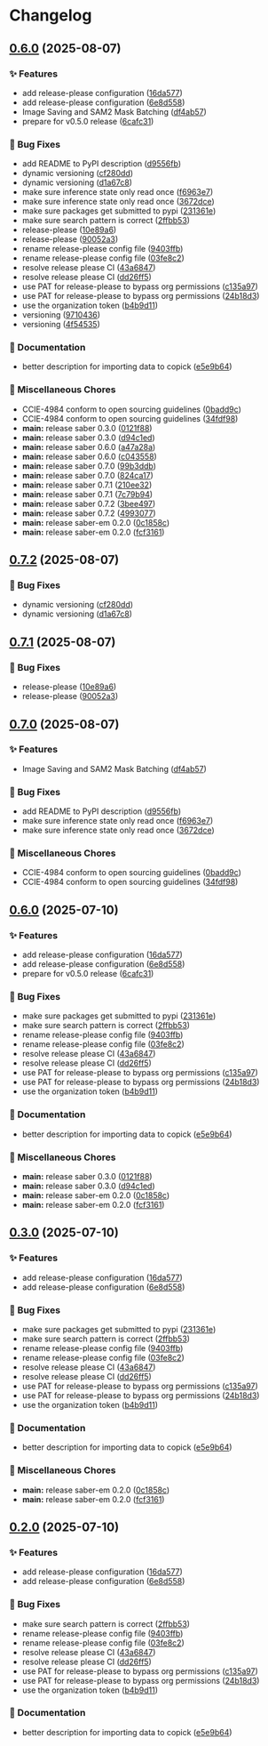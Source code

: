 # Changelog

## [0.6.0](https://github.com/chanzuckerberg/saber/compare/saber-em-v0.5.0...saber-em-v0.6.0) (2025-08-07)


### ✨ Features

* add release-please configuration ([16da577](https://github.com/chanzuckerberg/saber/commit/16da5771c2ba345ba0b2ebd0ec6d7e5e63280da4))
* add release-please configuration ([6e8d558](https://github.com/chanzuckerberg/saber/commit/6e8d55899533ed950433fee339c951a9a31d59b9))
* Image Saving and SAM2 Mask Batching ([df4ab57](https://github.com/chanzuckerberg/saber/commit/df4ab57d693af2451416ab5306ed596e936e5827))
* prepare for v0.5.0 release ([6cafc31](https://github.com/chanzuckerberg/saber/commit/6cafc31c4f3a5f71b490779aaed795a0f394ef8e))


### 🐞 Bug Fixes

* add README to PyPI description ([d9556fb](https://github.com/chanzuckerberg/saber/commit/d9556fb25453f2f15fbada3e1ccb51696d4aed4f))
* dynamic versioning ([cf280dd](https://github.com/chanzuckerberg/saber/commit/cf280dd2dca03eb645e5bd7fa6d1b5d554173cc4))
* dynamic versioning ([d1a67c8](https://github.com/chanzuckerberg/saber/commit/d1a67c808a05e606718624d587279260d12fe289))
* make sure inference state only read once ([f6963e7](https://github.com/chanzuckerberg/saber/commit/f6963e7545735ddbcfd46bd55048881e5072cc7a))
* make sure inference state only read once ([3672dce](https://github.com/chanzuckerberg/saber/commit/3672dce272d990010ce6f3c5d777e02e703d4ef7))
* make sure packages get submitted to pypi ([231361e](https://github.com/chanzuckerberg/saber/commit/231361eebab8a35b42e6f1466c5439a357f8b6df))
* make sure search pattern is correct ([2ffbb53](https://github.com/chanzuckerberg/saber/commit/2ffbb53c9aa64528095e331cd3203f5d151a1a78))
* release-please ([10e89a6](https://github.com/chanzuckerberg/saber/commit/10e89a6a06850e29a3d196a421ae3c4d84f25324))
* release-please ([90052a3](https://github.com/chanzuckerberg/saber/commit/90052a3984eddad8314f35f5ec158fb54dbd621f))
* rename release-please config file ([9403ffb](https://github.com/chanzuckerberg/saber/commit/9403ffbb3d293bc2b171828df81c8196ad977cb8))
* rename release-please config file ([03fe8c2](https://github.com/chanzuckerberg/saber/commit/03fe8c2f6df1b80b48d4ac696dbde85dc507eed0))
* resolve release please CI ([43a6847](https://github.com/chanzuckerberg/saber/commit/43a68470b266cfb9583be17d926549af7af7b09e))
* resolve release please CI ([dd26ff5](https://github.com/chanzuckerberg/saber/commit/dd26ff5230c636a61d5c34dff28d5fcfd554e1d0))
* use PAT for release-please to bypass org permissions ([c135a97](https://github.com/chanzuckerberg/saber/commit/c135a97bd76cfdcbf2a2edfa5ea38ed97bc3be3f))
* use PAT for release-please to bypass org permissions ([24b18d3](https://github.com/chanzuckerberg/saber/commit/24b18d30027315c9007d9db38b6b8637a3832a55))
* use the organization token ([b4b9d11](https://github.com/chanzuckerberg/saber/commit/b4b9d1179817c79b48af7b623fc1a9c82a9ca88d))
* versioning ([9710436](https://github.com/chanzuckerberg/saber/commit/9710436a68dd9f7484dedba78a9c70a60b0fa9d4))
* versioning ([4f54535](https://github.com/chanzuckerberg/saber/commit/4f545351cb0e169b369d002e21725c8900fc1c6d))


### 📝 Documentation

* better description for importing data to copick ([e5e9b64](https://github.com/chanzuckerberg/saber/commit/e5e9b64c514e9b8f5d7172d39dcb8f0e6b6d35c6))


### 🧹 Miscellaneous Chores

* CCIE-4984 conform to open sourcing guidelines ([0badd9c](https://github.com/chanzuckerberg/saber/commit/0badd9c579bd2cf94f57d977c482343bb5e79206))
* CCIE-4984 conform to open sourcing guidelines ([34fdf98](https://github.com/chanzuckerberg/saber/commit/34fdf9885140778f57667672358458744b6581cd))
* **main:** release saber 0.3.0 ([0121f88](https://github.com/chanzuckerberg/saber/commit/0121f887643c6e78d7f619d86981c6bac4adda62))
* **main:** release saber 0.3.0 ([d94c1ed](https://github.com/chanzuckerberg/saber/commit/d94c1eda84bf0f14a001a2c2ee9d1017d8ee49b5))
* **main:** release saber 0.6.0 ([a47a28a](https://github.com/chanzuckerberg/saber/commit/a47a28a616f09656e953483fac78a87dadda7da7))
* **main:** release saber 0.6.0 ([c043558](https://github.com/chanzuckerberg/saber/commit/c04355877191d04696633504f24da456cad81e73))
* **main:** release saber 0.7.0 ([99b3ddb](https://github.com/chanzuckerberg/saber/commit/99b3ddb1e3f8ecbeee5ab4b513761d847edbadfa))
* **main:** release saber 0.7.0 ([824ca17](https://github.com/chanzuckerberg/saber/commit/824ca172ea2b3e685b6082e5ce61dd173cb86ca8))
* **main:** release saber 0.7.1 ([210ee32](https://github.com/chanzuckerberg/saber/commit/210ee32d794da56dfd840849be9899f2f4079417))
* **main:** release saber 0.7.1 ([7c79b94](https://github.com/chanzuckerberg/saber/commit/7c79b9452e340c402a54019910437d38a8f4b807))
* **main:** release saber 0.7.2 ([3bee497](https://github.com/chanzuckerberg/saber/commit/3bee4971361a25f39f64df662ff9634fac5201a2))
* **main:** release saber 0.7.2 ([4993077](https://github.com/chanzuckerberg/saber/commit/4993077afd1b2a1dcfc9efe5102aaee1d0690f3b))
* **main:** release saber-em 0.2.0 ([0c1858c](https://github.com/chanzuckerberg/saber/commit/0c1858c9d61f64a159e2da3a52c0e7e288db7edc))
* **main:** release saber-em 0.2.0 ([fcf3161](https://github.com/chanzuckerberg/saber/commit/fcf3161d5c2353c701ff460e81c53a7ac1a753f8))

## [0.7.2](https://github.com/chanzuckerberg/saber/compare/saber-v0.7.1...saber-v0.7.2) (2025-08-07)


### 🐞 Bug Fixes

* dynamic versioning ([cf280dd](https://github.com/chanzuckerberg/saber/commit/cf280dd2dca03eb645e5bd7fa6d1b5d554173cc4))
* dynamic versioning ([d1a67c8](https://github.com/chanzuckerberg/saber/commit/d1a67c808a05e606718624d587279260d12fe289))

## [0.7.1](https://github.com/chanzuckerberg/saber/compare/saber-v0.7.0...saber-v0.7.1) (2025-08-07)


### 🐞 Bug Fixes

* release-please ([10e89a6](https://github.com/chanzuckerberg/saber/commit/10e89a6a06850e29a3d196a421ae3c4d84f25324))
* release-please ([90052a3](https://github.com/chanzuckerberg/saber/commit/90052a3984eddad8314f35f5ec158fb54dbd621f))

## [0.7.0](https://github.com/chanzuckerberg/saber/compare/saber-v0.6.0...saber-v0.7.0) (2025-08-07)


### ✨ Features

* Image Saving and SAM2 Mask Batching ([df4ab57](https://github.com/chanzuckerberg/saber/commit/df4ab57d693af2451416ab5306ed596e936e5827))


### 🐞 Bug Fixes

* add README to PyPI description ([d9556fb](https://github.com/chanzuckerberg/saber/commit/d9556fb25453f2f15fbada3e1ccb51696d4aed4f))
* make sure inference state only read once ([f6963e7](https://github.com/chanzuckerberg/saber/commit/f6963e7545735ddbcfd46bd55048881e5072cc7a))
* make sure inference state only read once ([3672dce](https://github.com/chanzuckerberg/saber/commit/3672dce272d990010ce6f3c5d777e02e703d4ef7))


### 🧹 Miscellaneous Chores

* CCIE-4984 conform to open sourcing guidelines ([0badd9c](https://github.com/chanzuckerberg/saber/commit/0badd9c579bd2cf94f57d977c482343bb5e79206))
* CCIE-4984 conform to open sourcing guidelines ([34fdf98](https://github.com/chanzuckerberg/saber/commit/34fdf9885140778f57667672358458744b6581cd))

## [0.6.0](https://github.com/chanzuckerberg/saber/compare/saber-v0.5.0...saber-v0.6.0) (2025-07-10)


### ✨ Features

* add release-please configuration ([16da577](https://github.com/chanzuckerberg/saber/commit/16da5771c2ba345ba0b2ebd0ec6d7e5e63280da4))
* add release-please configuration ([6e8d558](https://github.com/chanzuckerberg/saber/commit/6e8d55899533ed950433fee339c951a9a31d59b9))
* prepare for v0.5.0 release ([6cafc31](https://github.com/chanzuckerberg/saber/commit/6cafc31c4f3a5f71b490779aaed795a0f394ef8e))


### 🐞 Bug Fixes

* make sure packages get submitted to pypi ([231361e](https://github.com/chanzuckerberg/saber/commit/231361eebab8a35b42e6f1466c5439a357f8b6df))
* make sure search pattern is correct ([2ffbb53](https://github.com/chanzuckerberg/saber/commit/2ffbb53c9aa64528095e331cd3203f5d151a1a78))
* rename release-please config file ([9403ffb](https://github.com/chanzuckerberg/saber/commit/9403ffbb3d293bc2b171828df81c8196ad977cb8))
* rename release-please config file ([03fe8c2](https://github.com/chanzuckerberg/saber/commit/03fe8c2f6df1b80b48d4ac696dbde85dc507eed0))
* resolve release please CI ([43a6847](https://github.com/chanzuckerberg/saber/commit/43a68470b266cfb9583be17d926549af7af7b09e))
* resolve release please CI ([dd26ff5](https://github.com/chanzuckerberg/saber/commit/dd26ff5230c636a61d5c34dff28d5fcfd554e1d0))
* use PAT for release-please to bypass org permissions ([c135a97](https://github.com/chanzuckerberg/saber/commit/c135a97bd76cfdcbf2a2edfa5ea38ed97bc3be3f))
* use PAT for release-please to bypass org permissions ([24b18d3](https://github.com/chanzuckerberg/saber/commit/24b18d30027315c9007d9db38b6b8637a3832a55))
* use the organization token ([b4b9d11](https://github.com/chanzuckerberg/saber/commit/b4b9d1179817c79b48af7b623fc1a9c82a9ca88d))


### 📝 Documentation

* better description for importing data to copick ([e5e9b64](https://github.com/chanzuckerberg/saber/commit/e5e9b64c514e9b8f5d7172d39dcb8f0e6b6d35c6))


### 🧹 Miscellaneous Chores

* **main:** release saber 0.3.0 ([0121f88](https://github.com/chanzuckerberg/saber/commit/0121f887643c6e78d7f619d86981c6bac4adda62))
* **main:** release saber 0.3.0 ([d94c1ed](https://github.com/chanzuckerberg/saber/commit/d94c1eda84bf0f14a001a2c2ee9d1017d8ee49b5))
* **main:** release saber-em 0.2.0 ([0c1858c](https://github.com/chanzuckerberg/saber/commit/0c1858c9d61f64a159e2da3a52c0e7e288db7edc))
* **main:** release saber-em 0.2.0 ([fcf3161](https://github.com/chanzuckerberg/saber/commit/fcf3161d5c2353c701ff460e81c53a7ac1a753f8))

## [0.3.0](https://github.com/chanzuckerberg/saber/compare/saber-v0.2.0...saber-v0.3.0) (2025-07-10)


### ✨ Features

* add release-please configuration ([16da577](https://github.com/chanzuckerberg/saber/commit/16da5771c2ba345ba0b2ebd0ec6d7e5e63280da4))
* add release-please configuration ([6e8d558](https://github.com/chanzuckerberg/saber/commit/6e8d55899533ed950433fee339c951a9a31d59b9))


### 🐞 Bug Fixes

* make sure packages get submitted to pypi ([231361e](https://github.com/chanzuckerberg/saber/commit/231361eebab8a35b42e6f1466c5439a357f8b6df))
* make sure search pattern is correct ([2ffbb53](https://github.com/chanzuckerberg/saber/commit/2ffbb53c9aa64528095e331cd3203f5d151a1a78))
* rename release-please config file ([9403ffb](https://github.com/chanzuckerberg/saber/commit/9403ffbb3d293bc2b171828df81c8196ad977cb8))
* rename release-please config file ([03fe8c2](https://github.com/chanzuckerberg/saber/commit/03fe8c2f6df1b80b48d4ac696dbde85dc507eed0))
* resolve release please CI ([43a6847](https://github.com/chanzuckerberg/saber/commit/43a68470b266cfb9583be17d926549af7af7b09e))
* resolve release please CI ([dd26ff5](https://github.com/chanzuckerberg/saber/commit/dd26ff5230c636a61d5c34dff28d5fcfd554e1d0))
* use PAT for release-please to bypass org permissions ([c135a97](https://github.com/chanzuckerberg/saber/commit/c135a97bd76cfdcbf2a2edfa5ea38ed97bc3be3f))
* use PAT for release-please to bypass org permissions ([24b18d3](https://github.com/chanzuckerberg/saber/commit/24b18d30027315c9007d9db38b6b8637a3832a55))
* use the organization token ([b4b9d11](https://github.com/chanzuckerberg/saber/commit/b4b9d1179817c79b48af7b623fc1a9c82a9ca88d))


### 📝 Documentation

* better description for importing data to copick ([e5e9b64](https://github.com/chanzuckerberg/saber/commit/e5e9b64c514e9b8f5d7172d39dcb8f0e6b6d35c6))


### 🧹 Miscellaneous Chores

* **main:** release saber-em 0.2.0 ([0c1858c](https://github.com/chanzuckerberg/saber/commit/0c1858c9d61f64a159e2da3a52c0e7e288db7edc))
* **main:** release saber-em 0.2.0 ([fcf3161](https://github.com/chanzuckerberg/saber/commit/fcf3161d5c2353c701ff460e81c53a7ac1a753f8))

## [0.2.0](https://github.com/chanzuckerberg/saber/compare/saber-em-v0.1.0...saber-em-v0.2.0) (2025-07-10)


### ✨ Features

* add release-please configuration ([16da577](https://github.com/chanzuckerberg/saber/commit/16da5771c2ba345ba0b2ebd0ec6d7e5e63280da4))
* add release-please configuration ([6e8d558](https://github.com/chanzuckerberg/saber/commit/6e8d55899533ed950433fee339c951a9a31d59b9))


### 🐞 Bug Fixes

* make sure search pattern is correct ([2ffbb53](https://github.com/chanzuckerberg/saber/commit/2ffbb53c9aa64528095e331cd3203f5d151a1a78))
* rename release-please config file ([9403ffb](https://github.com/chanzuckerberg/saber/commit/9403ffbb3d293bc2b171828df81c8196ad977cb8))
* rename release-please config file ([03fe8c2](https://github.com/chanzuckerberg/saber/commit/03fe8c2f6df1b80b48d4ac696dbde85dc507eed0))
* resolve release please CI ([43a6847](https://github.com/chanzuckerberg/saber/commit/43a68470b266cfb9583be17d926549af7af7b09e))
* resolve release please CI ([dd26ff5](https://github.com/chanzuckerberg/saber/commit/dd26ff5230c636a61d5c34dff28d5fcfd554e1d0))
* use PAT for release-please to bypass org permissions ([c135a97](https://github.com/chanzuckerberg/saber/commit/c135a97bd76cfdcbf2a2edfa5ea38ed97bc3be3f))
* use PAT for release-please to bypass org permissions ([24b18d3](https://github.com/chanzuckerberg/saber/commit/24b18d30027315c9007d9db38b6b8637a3832a55))
* use the organization token ([b4b9d11](https://github.com/chanzuckerberg/saber/commit/b4b9d1179817c79b48af7b623fc1a9c82a9ca88d))


### 📝 Documentation

* better description for importing data to copick ([e5e9b64](https://github.com/chanzuckerberg/saber/commit/e5e9b64c514e9b8f5d7172d39dcb8f0e6b6d35c6))
